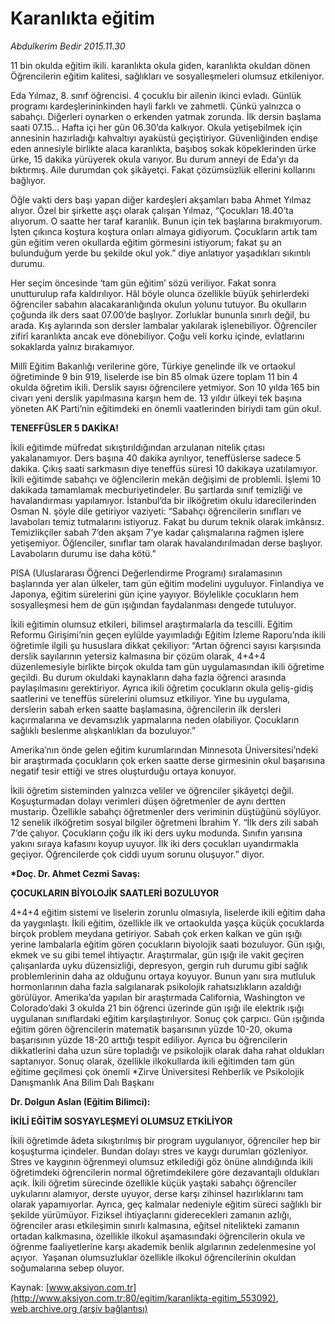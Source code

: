 # Karanlıkta eğitim

*Abdulkerim Bedir 2015.11.30*

<div class="pNewsDetailMainContent ctx_content" itemprop="articleBody">
 <p>
  11 bin okulda eğitim ikili. karanlıkta okula giden, karanlıkta okuldan dönen Öğrencilerin eğitim kalitesi, sağlıkları ve sosyalleşmeleri olumsuz etkileniyor.
 </p>
 <p>
  Eda Yılmaz, 8. sınıf öğrencisi. 4 çocuklu bir ailenin ikinci evladı. Günlük programı kardeşlerininkinden hayli farklı ve zahmetli. Çünkü yalnızca o sabahçı. Diğerleri oynarken o erkenden yatmak zorunda. İlk dersin başlama saati 07.15... Hafta içi her gün 06.30’da kalkıyor. Okula yetişebilmek için annesinin hazırladığı kahvaltıyı ayaküstü geçiştiriyor. Güvenliğinden endişe eden annesiyle birlikte alaca karanlıkta, başıboş sokak köpeklerinden ürke ürke, 15 dakika yürüyerek okula varıyor. Bu durum anneyi de Eda’yı da bıktırmış. Aile durumdan çok şikâyetçi. Fakat çözümsüzlük ellerini kollarını bağlıyor.
 </p>
 <p>
  Öğle vakti ders başı yapan diğer kardeşleri akşamları baba Ahmet Yılmaz alıyor. Özel bir şirkette aşçı olarak çalışan Yılmaz, “Çocukları 18.40’ta alıyorum. O saatte her taraf karanlık. Bunun için tek başlarına bırakmıyorum. İşten çıkınca koştura koştura onları almaya gidiyorum. Çocukların artık tam gün eğitim veren okullarda eğitim görmesini istiyorum; fakat şu an bulunduğum yerde bu şekilde okul yok.” diye anlatıyor yaşadıkları sıkıntılı durumu.
 </p>
 <p>
  Her seçim öncesinde ‘tam gün eğitim’ sözü veriliyor. Fakat sonra unutturulup rafa kaldırılıyor. Hâl böyle olunca özellikle büyük şehirlerdeki öğrenciler sabahın alacakaranlığında okulun yolunu tutuyor. Bu okulların çoğunda ilk ders saat 07.00’de başlıyor. Zorluklar bununla sınırlı değil, bu arada. Kış aylarında son dersler lambalar yakılarak işlenebiliyor. Öğrenciler zifirî karanlıkta ancak eve dönebiliyor. Çoğu veli korku içinde, evlatlarını sokaklarda yalnız bırakamıyor.
 </p>
 <p>
  Millî Eğitim Bakanlığı verilerine göre, Türkiye genelinde ilk ve ortaokul öğretiminde 9 bin 919, liselerde ise bin 85 olmak üzere toplam 11 bin 4 okulda öğretim ikili. Derslik sayısı öğrencilere yetmiyor. Son 10 yılda 165 bin civarı yeni derslik yapılmasına karşın hem de. 13 yıldır ülkeyi tek başına yöneten AK Parti’nin eğitimdeki en önemli vaatlerinden biriydi tam gün okul.
 </p>
 <p>
  <strong>
   TENEFFÜSLER 5 DAKİKA!
  </strong>
 </p>
 <p>
  İkili eğitimde müfredat sıkıştırıldığından arzulanan nitelik çıtası yakalanamıyor. Ders başına 40 dakika ayrılıyor, teneffüslerse sadece 5 dakika. Çıkış saati sarkmasın diye teneffüs süresi 10 dakikaya uzatılamıyor. İkili eğitimde sabahçı ve öğlencilerin mekân değişimi de problemli. İşlemi 10 dakikada tamamlamak mecburiyetindeler. Bu şartlarda sınıf temizliği ve havalandırması yapılamıyor. İstanbul’da bir ilköğretim okulu idarecilerinden Osman N. şöyle dile getiriyor vaziyeti: “Sabahçı öğrencilerin sınıfları ve lavaboları temiz tutmalarını istiyoruz. Fakat bu durum teknik olarak imkânsız. Temizlikçiler sabah 7’den akşam 7’ye kadar çalışmalarına rağmen işlere yetişemiyor. Öğlenciler, sınıflar tam olarak havalandırılmadan derse başlıyor. Lavaboların durumu ise daha kötü.”
 </p>
 <p>
  PISA (Uluslararası Öğrenci Değerlendirme Programı) sıralamasının başlarında yer alan ülkeler, tam gün eğitim modelini uyguluyor. Finlandiya ve Japonya, eğitim sürelerini gün içine yayıyor. Böylelikle çocukların hem sosyalleşmesi hem de gün ışığından faydalanması dengede tutuluyor.
 </p>
 <p>
  İkili eğitimin olumsuz etkileri, bilimsel araştırmalarla da tescilli. Eğitim Reformu Girişimi’nin geçen eylülde yayımladığı Eğitim İzleme Raporu’nda ikili öğretimle ilgili şu hususlara dikkat çekiliyor: “Artan öğrenci sayısı karşısında derslik sayılarının yetersiz kalmasına bir çözüm olarak, 4+4+4 düzenlemesiyle birlikte birçok okulda tam gün uygulamasından ikili öğretime geçildi. Bu durum okuldaki kaynakların daha fazla öğrenci arasında paylaşılmasını gerektiriyor. Ayrıca ikili öğretim çocukların okula geliş-gidiş saatlerini ve teneffüs sürelerini olumsuz etkiliyor. Yine bu uygulama, derslerin sabah erken saatte başlamasına, öğrencilerin ilk dersleri kaçırmalarına ve devamsızlık yapmalarına neden olabiliyor. Çocukların sağlıklı beslenme alışkanlıkları da bozuluyor.”
 </p>
 <p>
  Amerika’nın önde gelen eğitim kurumlarından Minnesota Üniversitesi’ndeki bir araştırmada çocukların çok erken saatte derse girmesinin okul başarısına negatif tesir ettiği ve stres oluşturduğu ortaya konuyor.
 </p>
 <p>
  İkili öğretim sisteminden yalnızca veliler ve öğrenciler şikâyetçi değil. Koşuşturmadan dolayı verimleri düşen öğretmenler de aynı dertten mustarip. Özellikle sabahçı öğretmenler ders veriminin düştüğünü söylüyor. 12 senelik ilköğretim sosyal bilgiler öğretmeni İbrahim Y. “İlk ders zili sabah 7’de çalıyor. Çocukların çoğu ilk iki ders uyku modunda. Sınıfın yarısına yakını sıraya kafasını koyup uyuyor. İlk iki ders çocukları uyandırmakla geçiyor. Öğrencilerde çok ciddi uyum sorunu oluşuyor.” diyor.
 </p>
 <p>
  <strong>
   *Doç. Dr. Ahmet Cezmi Savaş:
  </strong>
 </p>
 <p>
  <strong>
   ÇOCUKLARIN BİYOLOJİK SAATLERİ BOZULUYOR
  </strong>
 </p>
 <p>
  4+4+4 eğitim sistemi ve liselerin zorunlu olmasıyla, liselerde ikili eğitim daha da yaygınlaştı. İkili eğitim, özellikle ilk ve ortaokulda yaşça küçük çocuklarda birçok problem meydana getiriyor. Sabah çok erken kalkan ve gün ışığı yerine lambalarla eğitim gören çocukların biyolojik saati bozuluyor. Gün ışığı, ekmek ve su gibi temel ihtiyaçtır. Araştırmalar, gün ışığı ile vakit geçiren çalışanlarda uyku düzensizliği, depresyon, gergin ruh durumu gibi sağlık problemlerinin daha az olduğunu ortaya koyuyor. Bunun yanı sıra mutluluk hormonlarının daha fazla salgılanarak psikolojik rahatsızlıkların azaldığı görülüyor. Amerika’da yapılan bir araştırmada California, Washington ve Colorado’daki 3 okulda 21 bin öğrenci üzerinde gün ışığı ile elektrik ışığı uygulanan sınıflardaki eğitim karşılaştırılıyor. Sonuç çok çarpıcı. Gün ışığında eğitim gören öğrencilerin matematik başarısının yüzde 10-20, okuma başarısının yüzde 18-20 arttığı tespit ediliyor. Ayrıca bu öğrencilerin dikkatlerini daha uzun süre topladığı ve psikolojik olarak daha rahat oldukları saptanıyor. Sonuç olarak, özellikle ilkokullarda ikili eğitimden tam gün eğitime geçilmesi çok önemli *Zirve Üniversitesi Rehberlik ve Psikolojik Danışmanlık Ana Bilim Dalı Başkanı
 </p>
 <p>
  <strong>
   Dr. Dolgun Aslan (Eğitim Bilimci):
  </strong>
 </p>
 <p>
  <strong>
   İKİLİ EĞİTİM SOSYAYLEŞMEYİ OLUMSUZ ETKİLİYOR
  </strong>
 </p>
 <p>
  İkili öğretimde âdeta sıkıştırılmış bir program uygulanıyor, öğrenciler hep bir koşuşturma içindeler. Bundan dolayı stres ve kaygı durumları gözleniyor. Stres ve kaygının öğrenmeyi olumsuz etkilediği göz önüne alındığında ikili öğretimdeki öğrencilerin normal öğretimdekilere göre dezavantajlı oldukları açık. İkili öğretim sürecinde özellikle küçük yaştaki sabahçı öğrenciler uykularını alamıyor, derste uyuyor, derse karşı zihinsel hazırlıklarını tam olarak yapamıyorlar. Ayrıca, geç kalmalar nedeniyle eğitim süreci sağlıklı bir şekilde yürümüyor. Fiziksel ihtiyaçlarını giderecekleri zamanın azlığı, öğrenciler arası etkileşimin sınırlı kalmasına, eğitsel nitelikteki zamanın ortadan kalkmasına, özellikle ilkokul aşamasındaki öğrencilerin okula ve öğrenme faaliyetlerine karşı akademik benlik algılarının zedelenmesine yol açıyor.  Yaşanan olumsuzluklar özellikle ilkokul öğrencilerinin okuldan soğumalarına sebep oluyor.
 </p>
</div>


Kaynak: [www.aksiyon.com.tr](http://www.aksiyon.com.tr:80/egitim/karanlikta-egitim_553092), [web.archive.org (arşiv bağlantısı)](http://web.archive.org/web/20160104014821/http://www.aksiyon.com.tr:80/egitim/karanlikta-egitim_553092)
